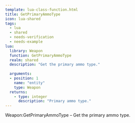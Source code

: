 ```yaml
---
template: lua-class-function.html
title: GetPrimaryAmmoType
icon: lua-shared
tags:
  - lua
  - shared
  - needs-verification
  - needs-example
lua:
  library: Weapon
  function: GetPrimaryAmmoType
  realm: shared
  description: "Get the primary ammo type."
  
  arguments:
  - position: 1
    name: "entity"
    type: Weapon
  returns:
    - type: integer
      description: "Primary ammo type."
---
```


<div class="lua__search__keywords">
Weapon:GetPrimaryAmmoType &#x2013; Get the primary ammo type.
</div>
